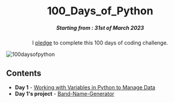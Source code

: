 <h1 align="center"> 
100_Days_of_Python
</h1>
<h5 align="center">
Starting from : 31st of March 2023
</h5>

<p align="center">
I <a href="#">pledge</a> to complete this 100 days of coding challenge.
</p>

![100daysofpython](https://user-images.githubusercontent.com/76496105/229148144-f4458420-bde2-46b9-8a10-f3c6a0af6363.png)

## Contents

- <b>Day 1</b> - [Working with Variables in Python to Manage Data]()
- <b>Day 1's project</b> - [Band-Name-Generator]()


